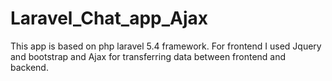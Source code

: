 # Laravel_Chat_app_Ajax
This app is based on php laravel 5.4 framework. For frontend I used Jquery and bootstrap and Ajax for transferring data between frontend and backend. 
